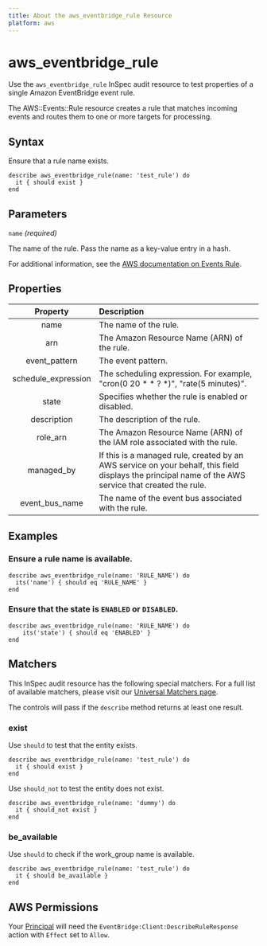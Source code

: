 ```yaml
---
title: About the aws_eventbridge_rule Resource
platform: aws
---
```


# aws\_eventbridge\_rule

Use the `aws_eventbridge_rule` InSpec audit resource to test properties of a single Amazon EventBridge event rule.

The AWS::Events::Rule resource creates a rule that matches incoming events and routes them to one or more targets for processing.

## Syntax

Ensure that a rule name exists.

    describe aws_eventbridge_rule(name: 'test_rule') do
      it { should exist }
    end

## Parameters

`name` _(required)_

The name of the rule.
Pass the name as a key-value entry in a hash.

For additional information, see the [AWS documentation on Events Rule](https://docs.aws.amazon.com/AWSCloudFormation/latest/UserGuide/aws-resource-events-rule.html).

## Properties

| Property | Description |
| :---: | :--- |
| name | The name of the rule. |
| arn | The Amazon Resource Name (ARN) of the rule. |
| event_pattern | The event pattern. |
| schedule_expression | The scheduling expression. For example, "cron(0 20 * * ? *)", "rate(5 minutes)". |
| state | Specifies whether the rule is enabled or disabled. |
| description | The description of the rule. |
| role_arn | The Amazon Resource Name (ARN) of the IAM role associated with the rule. |
| managed_by | If this is a managed rule, created by an AWS service on your behalf, this field displays the principal name of the AWS service that created the rule. |
| event_bus_name | The name of the event bus associated with the rule. |

## Examples

### Ensure a rule name is available.

    describe aws_eventbridge_rule(name: 'RULE_NAME') do
      its('name') { should eq 'RULE_NAME' }
    end

### Ensure that the state is `ENABLED` or `DISABLED`.

    describe aws_eventbridge_rule(name: 'RULE_NAME') do
        its('state') { should eq 'ENABLED' }
    end

## Matchers

This InSpec audit resource has the following special matchers. For a full list of available matchers, please visit our [Universal Matchers page](https://www.inspec.io/docs/reference/matchers/).

The controls will pass if the `describe` method returns at least one result.

### exist

Use `should` to test that the entity exists.

    describe aws_eventbridge_rule(name: 'test_rule') do
      it { should exist }
    end

Use `should_not` to test the entity does not exist.

    describe aws_eventbridge_rule(name: 'dummy') do
      it { should_not exist }
    end

### be_available

Use `should` to check if the work_group name is available.

    describe aws_eventbridge_rule(name: 'test_rule') do
      it { should be_available }
    end

## AWS Permissions

Your [Principal](https://docs.aws.amazon.com/IAM/latest/UserGuide/intro-structure.html#intro-structure-principal) will need the `EventBridge:Client:DescribeRuleResponse` action with `Effect` set to `Allow`.
